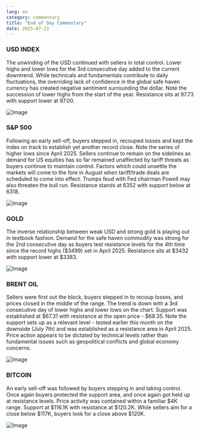 ```yaml
---
lang: en
category: commentary
title: "End of Day Commentary"
date: 2025-07-22
---
```


### USD INDEX

The unwinding of the USD continued with sellers in total control. Lower highs and lower lows for the 3rd consecutive day added to the current downtrend. While technicals and fundamentals contribute to daily fluctuations, the overriding lack of confidence in the global safe haven currency has created negative sentiment surrounding the dollar. Note the succession of lower highs from the start of the year. Resistance sits at 97.73 with support lower at 97.00.

![Image](https://markleighedu.github.io/img/Jul-2025/22-Jul-2025/usdindex.jpg)

### S&P 500

Following an early sell-off, buyers stepped in, recouped losses and kept the index on track to establish yet another record close. Note the series of higher lows since April 2025. Sellers continue to remain on the sidelines as demand for US equities has so far remained unaffected by tariff threats as buyers continue to maintain control. Factors which could unsettle the markets will come to the fore in August when tariff/trade deals are scheduled to come into effect. Trumps feud with Fed chairman Powell may also threaten the bull run. Resistance stands at 6352 with support below at 6318. 

![Image](https://markleighedu.github.io/img/Jul-2025/22-Jul-2025/sp500.jpg)

### GOLD

The inverse relationship between weak USD and strong gold is playing out in textbook fashion. Demand for the safe haven commodity was strong for the 2nd consecutive day as buyers test resistance levels for the 4th time since the record highs ($3499) set in April 2025. Resistance sits at $3432 with support lower at $3383. 

![Image](https://markleighedu.github.io/img/Jul-2025/22-Jul-2025/gold.jpg)

### BRENT OIL

Sellers were first out the block, buyers stepped in to recoup losses, and prices closed in the middle of the range. The trend is down with a 3rd consecutive day of lower highs and lower lows on the chart. Support was established at $67.31 with resistance at the open price - $68.35. Note the support sets up as a relevant level - tested earlier this month on the downside (July 7th) and was established as a resistance area in April 2025. Price action appears to be dictated by technical levels rather than fundamental issues such as geopolitical conflicts and global economy concerns.

![Image](https://markleighedu.github.io/img/Jul-2025/22-Jul-2025/brentoil.jpg)

### BITCOIN

An early sell-off was followed by buyers stepping in and taking control. Once again buyers protected the support area, and once again got held up at resistance levels. Price activity was contained within a familiar $4K range. Support at $116.1K with resistance at $120.2K.  While sellers aim for a close below $117K, buyers look for a close above $120K.

![Image](https://markleighedu.github.io/img/Jul-2025/22-Jul-2025/bitcoin.jpg)

